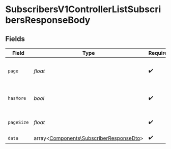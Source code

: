 # SubscribersV1ControllerListSubscribersResponseBody


## Fields

| Field                                                                                       | Type                                                                                        | Required                                                                                    | Description                                                                                 |
| ------------------------------------------------------------------------------------------- | ------------------------------------------------------------------------------------------- | ------------------------------------------------------------------------------------------- | ------------------------------------------------------------------------------------------- |
| `page`                                                                                      | *float*                                                                                     | :heavy_check_mark:                                                                          | The current page of the paginated response                                                  |
| `hasMore`                                                                                   | *bool*                                                                                      | :heavy_check_mark:                                                                          | Does the list have more items to fetch                                                      |
| `pageSize`                                                                                  | *float*                                                                                     | :heavy_check_mark:                                                                          | Number of items on each page                                                                |
| `data`                                                                                      | array<[Components\SubscriberResponseDto](../../Models/Components/SubscriberResponseDto.md)> | :heavy_check_mark:                                                                          | N/A                                                                                         |
